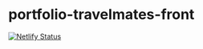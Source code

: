# portfolio-travelmates-front

[![Netlify Status](https://api.netlify.com/api/v1/badges/6571a48b-be3f-4b96-8e82-d0e79df28747/deploy-status)](https://app.netlify.com/sites/travelmates/deploys)